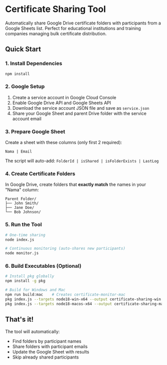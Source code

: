 # Certificate Sharing Tool

Automatically share Google Drive certificate folders with participants from a Google Sheets list.
Perfect for educational institutions and training companies managing bulk certificate distribution.

## Quick Start

### 1. Install Dependencies
```bash
npm install
```

### 2. Google Setup
1. Create a service account in Google Cloud Console
2. Enable Google Drive API and Google Sheets API  
3. Download the service account JSON file and save as `service.json`
4. Share your Google Sheet and parent Drive folder with the service account email

### 3. Prepare Google Sheet
Create a sheet with these columns (only first 2 required):
```
Nama | Email
```
The script will auto-add: `FolderId | isShared | isFolderExists | LastLog`

### 4. Create Certificate Folders
In Google Drive, create folders that **exactly match** the names in your "Nama" column:
```
Parent Folder/
├── John Smith/
├── Jane Doe/
└── Bob Johnson/
```

### 5. Run the Tool
```bash
# One-time sharing
node index.js

# Continuous monitoring (auto-shares new participants)  
node monitor.js
```

### 6. Build Executables (Optional)
```bash
# Install pkg globally
npm install -g pkg

# Build for Windows and Mac
npm run build:mac    # Creates certificate-monitor-mac
pkg index.js --targets node18-win-x64 --output certificate-sharing-win.exe
pkg index.js --targets node18-macos-x64 --output certificate-sharing-mac
```

## That's it! 
The tool will automatically:
- Find folders by participant names
- Share folders with participant emails  
- Update the Google Sheet with results
- Skip already shared participants